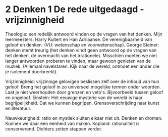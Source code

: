 # 2 Denken 1 De rede uitgedaagd - vrijzinnigheid
Theologie: een redelijk antwoord vinden op de vragen van het denken. Mijn leermeesters: Harry Kuitert en Han Adriaanse. De verenigbaarheid van geloof en denken. (VU: wetenschap en voorwetenschap). George Steiner: denken stemt treurig (het denken vindt geen antwoord op de vragen van het denken, de overmacht van het irrationele). Misschien moeten we niet langer antwoorden proberen te vinden, maar gewoon genieten van de muziek. (Allemaal navelstaren. Kijk naar de wereld, ontmoet een ander die je isolement doorbreekt).

Vrijzinnigheid: vrijzinnige gelovigen beslissen zelf over de inhoud van hun geloof. Breng het geloof in zo universeel mogelijke termen onder woorden. Laat je niet weerhouden door grenzen en veto's. Bijvoorbeeld tussen geloof en ongeloof. Einstein: Het eeuwige mysterie van de wereld is haar begrijpelijkheid. Dat we kunnen begrijpen. Grensoverschrijding naar kunst en literatuur. 

Nauwkeurigheid: ratio en mystiek sluiten elkaar niet uit. Denken en dromen. Kunnen we daar een eenheid van maken. Kopland: rationaliteit is conserverend. Dichters zetten stappen verder. 
